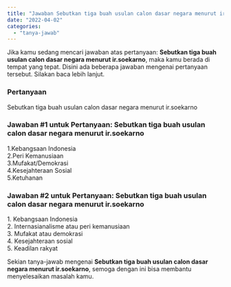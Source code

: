```yaml
---
title: "Jawaban Sebutkan tiga buah usulan calon dasar negara menurut ir.soekarno"
date: "2022-04-02"
categories: 
  - "tanya-jawab"
---
```


Jika kamu sedang mencari jawaban atas pertanyaan: **Sebutkan tiga buah usulan calon dasar negara menurut ir.soekarno**, maka kamu berada di tempat yang tepat. Disini ada beberapa jawaban mengenai pertanyaan tersebut. Silakan baca lebih lanjut.

### Pertanyaan

Sebutkan tiga buah usulan calon dasar negara menurut ir.soekarno

### Jawaban #1 untuk Pertanyaan: Sebutkan tiga buah usulan calon dasar negara menurut ir.soekarno

1.Kebangsaan Indonesia  
2.Peri Kemanusiaan  
3.Mufakat/Demokrasi  
4.Kesejahteraan Sosial  
5.Ketuhanan

### Jawaban #2 untuk Pertanyaan: Sebutkan tiga buah usulan calon dasar negara menurut ir.soekarno

1\. Kebangsaan Indonesia  
2\. Internasianalisme atau peri kemanusiaan  
3\. Mufakat atau demokrasi  
4\. Kesejahteraan sosial  
5\. Keadilan rakyat

Sekian tanya-jawab mengenai **Sebutkan tiga buah usulan calon dasar negara menurut ir.soekarno**, semoga dengan ini bisa membantu menyelesaikan masalah kamu.
